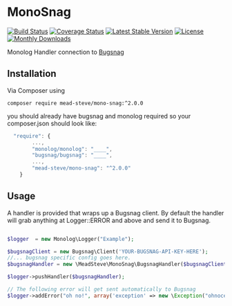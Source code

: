 MonoSnag
==========
[![Build Status](https://travis-ci.org/meadsteve/MonoSnag.png?branch=master)](https://travis-ci.org/meadsteve/MonoSnag)
[![Coverage Status](https://coveralls.io/repos/meadsteve/MonoSnag/badge.png?branch=master)](https://coveralls.io/r/meadsteve/MonoSnag?branch=master)
[![Latest Stable Version](https://poser.pugx.org/mead-steve/mono-snag/v/stable.svg)](https://packagist.org/packages/mead-steve/mono-snag)
[![License](https://poser.pugx.org/mead-steve/mono-snag/license.svg)](https://packagist.org/packages/mead-steve/mono-snag)
[![Monthly Downloads](https://poser.pugx.org/mead-steve/mono-snag/d/monthly.png)](https://packagist.org/packages/mead-steve/mono-snag)

Monolog Handler connection to [Bugsnag](http://bugsnag.com)

Installation
------------
Via Composer using
```shell
composer require mead-steve/mono-snag:^2.0.0
```
you should already have bugsnag and monolog required so your composer.json should look like:
```js
  "require": {
        ...,
        "monolog/monolog": "____",
        "bugsnag/bugsnag": "____",
        ...,
        "mead-steve/mono-snag": "^2.0.0"
    }
```


Usage
------------

A handler is provided that wraps up a Bugsnag client. By default the handler will grab anything at
Logger::ERROR and above and send it to Bugsnag.

```php

$logger  = new Monolog\Logger("Example");

$bugsnagClient = new Bugsnag\Client('YOUR-BUGSNAG-API-KEY-HERE');
//... bugsnag specific config goes here.
$bugsnagHandler = new \MeadSteve\MonoSnag\BugsnagHandler($bugsnagClient);

$logger->pushHandler($bugsnagHandler);

// The following error will get sent automatically to Bugsnag
$logger->addError("oh no!", array('exception' => new \Exception("ohnoception")));

```
